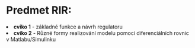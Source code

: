 <h1>Predmet RIR:</h1>

<li><b>cviko 1</b> - základné funkce a návrh regulatoru</li>
<li><b>cviko 2</b> - Různé formy realizování modelu pomocí diferenciálních rovnic v Matlabu/Simulinku</li>
